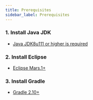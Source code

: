 ```yaml
---
title: Prerequisites
sidebar_label: Prerequisites
---
```


### 1. Install Java JDK
- [Java JDK8u111 or higher is required](installjava)

### 2. Install Eclipse
- [Eclipse Mars.1+](http://www.eclipse.org/downloads/packages/eclipse-ide-java-developers/mars2)

### 3. Install Gradle
- [Gradle 2.10+](installgradle)